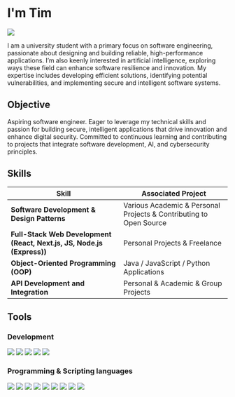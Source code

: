 # I'm Tim
<a href="https://www.linkedin.com/in/artsiom-litvinchuk-a1750a29a/">
  <img src="https://img.shields.io/badge/-LinkedIn-0072b1?&style=for-the-badge&logo=linkedin&logoColor=white" />
</a>

I am a university student with a primary focus on software engineering, passionate about designing and building reliable, high-performance applications. I’m also keenly interested in artificial intelligence, exploring ways these field can enhance software resilience and innovation. My expertise includes developing efficient solutions, identifying potential vulnerabilities, and implementing secure and intelligent software systems.

## Objective

Aspiring software engineer. Eager to leverage my technical skills and passion for building secure, intelligent applications that drive innovation and enhance digital security. Committed to continuous learning and contributing to projects that integrate software development, AI, and cybersecurity principles.


## Skills

| Skill                                         | Associated Project         |
|-----------------------------------------------|----------------------------|
| **Software Development & Design Patterns**    | Various Academic & Personal Projects & Contributing to Open Source |
| **Full-Stack Web Development (React, Next.js, JS, Node.js (Express))** |  Personal Projects & Freelance|
| **Object-Oriented Programming (OOP)**         | Java / JavaScript / Python Applications |
| **API Development and Integration**           | Personal & Academic & Group Projects |


## Tools

### Development

<div> 
  <img src="https://img.shields.io/badge/-Visual_Studio_Code-007ACC?&style=for-the-badge&logo=Visual-Studio-Code&logoColor=white" /> 
  <img src="https://img.shields.io/badge/-Git-F05032?&style=for-the-badge&logo=Git&logoColor=white" /> 
  <img src="https://img.shields.io/badge/-Docker-2496ED?&style=for-the-badge&logo=Docker&logoColor=white" /> 
  <img src="https://img.shields.io/badge/-GitHub-181717?&style=for-the-badge&logo=GitHub&logoColor=white" />
  <img src="https://img.shields.io/badge/-Kubernetes-326CE5?&style=for-the-badge&logo=Kubernetes&logoColor=white" />
</div>

### Programming & Scripting languages 

<div>
  <img src="https://img.shields.io/badge/-Python-3776AB?&style=for-the-badge&logo=Python&logoColor=white" />
  <img src="https://img.shields.io/badge/-Java-007396?&style=for-the-badge&logo=Java&logoColor=white" />
  <img src="https://img.shields.io/badge/-JavaScript-F7DF1E?&style=for-the-badge&logo=JavaScript&logoColor=black" />
  <img src="https://img.shields.io/badge/-HTML5-E34F26?&style=for-the-badge&logo=HTML5&logoColor=white" />
  <img src="https://img.shields.io/badge/-CSS3-1572B6?&style=for-the-badge&logo=CSS3&logoColor=white" />
  <img src="https://img.shields.io/badge/-Bash_Scripting-4EAA25?&style=for-the-badge&logo=GNU-Bash&logoColor=white" />
  <img src="https://img.shields.io/badge/-React-61DAFB?&style=for-the-badge&logo=React&logoColor=black" />
  <img src="https://img.shields.io/badge/-Node.js-339933?&style=for-the-badge&logo=Node.js&logoColor=white" />
  <img src="https://img.shields.io/badge/-Express.js-000000?&style=for-the-badge&logo=Express&logoColor=white" />
</div>

